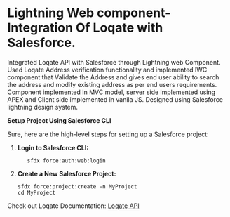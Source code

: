 # Lightning Web component- Integration Of Loqate with Salesforce.

Integrated Loqate API with Salesforce through Lightning web Component. Used Loqate Address verification functionality and implemented lWC component that Validate the Address and gives end user ability to search the address and modify existing address as per end users requirements. Component implemented In MVC model, server side implemented using APEX and Client side implemented in vanila JS. Designed using Salesforce lightning design system. 

__Setup Project Using Salesforce CLI__

Sure, here are the high-level steps for setting up a Salesforce project:

1. **Login to Salesforce CLI:**
   ```
      sfdx force:auth:web:login
   ```

2. **Create a New Salesforce Project:**
   ```
   sfdx force:project:create -n MyProject
   cd MyProject
   ```


Check out Loqate Documentation: <a href="https://www.loqate.com/developers/api/" target="_blank">Loqate API</a>
